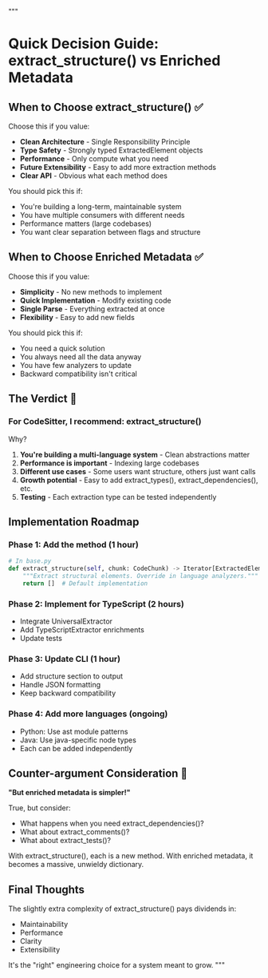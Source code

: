 """
# Quick Decision Guide: extract_structure() vs Enriched Metadata

## When to Choose extract_structure() ✅

Choose this if you value:
- **Clean Architecture** - Single Responsibility Principle
- **Type Safety** - Strongly typed ExtractedElement objects
- **Performance** - Only compute what you need
- **Future Extensibility** - Easy to add more extraction methods
- **Clear API** - Obvious what each method does

You should pick this if:
- You're building a long-term, maintainable system
- You have multiple consumers with different needs
- Performance matters (large codebases)
- You want clear separation between flags and structure

## When to Choose Enriched Metadata ✅

Choose this if you value:
- **Simplicity** - No new methods to implement
- **Quick Implementation** - Modify existing code
- **Single Parse** - Everything extracted at once
- **Flexibility** - Easy to add new fields

You should pick this if:
- You need a quick solution
- You always need all the data anyway
- You have few analyzers to update
- Backward compatibility isn't critical

## The Verdict 🎯

### For CodeSitter, I recommend: **extract_structure()**

Why?
1. **You're building a multi-language system** - Clean abstractions matter
2. **Performance is important** - Indexing large codebases
3. **Different use cases** - Some users want structure, others just want calls
4. **Growth potential** - Easy to add extract_types(), extract_dependencies(), etc.
5. **Testing** - Each extraction type can be tested independently

## Implementation Roadmap

### Phase 1: Add the method (1 hour)
```python
# In base.py
def extract_structure(self, chunk: CodeChunk) -> Iterator[ExtractedElement]:
    """Extract structural elements. Override in language analyzers."""
    return []  # Default implementation
```

### Phase 2: Implement for TypeScript (2 hours)
- Integrate UniversalExtractor
- Add TypeScriptExtractor enrichments
- Update tests

### Phase 3: Update CLI (1 hour)
- Add structure section to output
- Handle JSON formatting
- Keep backward compatibility

### Phase 4: Add more languages (ongoing)
- Python: Use ast module patterns
- Java: Use java-specific node types
- Each can be added independently

## Counter-argument Consideration 🤔

**"But enriched metadata is simpler!"**

True, but consider:
- What happens when you need extract_dependencies()?
- What about extract_comments()?
- What about extract_tests()?

With extract_structure(), each is a new method.
With enriched metadata, it becomes a massive, unwieldy dictionary.

## Final Thoughts

The slightly extra complexity of extract_structure() pays dividends in:
- Maintainability
- Performance
- Clarity
- Extensibility

It's the "right" engineering choice for a system meant to grow.
"""
